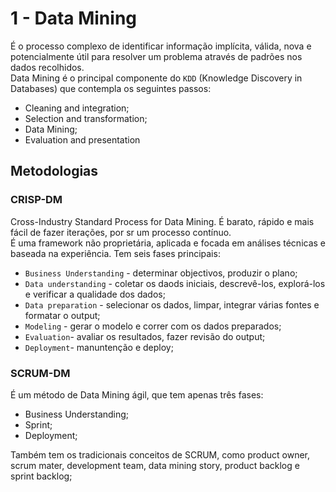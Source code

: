 # 1 - Data Mining

É o processo complexo de identificar informação implícita, válida, nova e potencialmente útil para resolver um problema através de padrões nos dados recolhidos. <br>
Data Mining é o principal componente do `KDD` (Knowledge Discovery in Databases) que contempla os seguintes passos:

- Cleaning and integration;
- Selection and transformation;
- Data Mining;
- Evaluation and presentation

## Metodologias

### CRISP-DM

Cross-Industry Standard Process for Data Mining. É barato, rápido e mais fácil de fazer iterações, por sr um processo contínuo. <br>
É uma framework não proprietária, aplicada e focada em análises técnicas e baseada na experiência. Tem seis fases principais:

- `Business Understanding` - determinar objectivos, produzir o plano;
- `Data understanding` - coletar os daods iniciais, descrevê-los, explorá-los e verificar a qualidade dos dados;
- `Data preparation` - selecionar os dados, limpar, integrar várias fontes e formatar o output;
- `Modeling` - gerar o modelo e correr com os dados preparados;
- `Evaluation`- avaliar os resultados, fazer revisão do output;
- `Deployment`- manuntenção e deploy;

### SCRUM-DM

É um método de Data Mining ágil, que tem apenas três fases:
- Business Understanding;
- Sprint;
- Deployment;

Também tem os tradicionais conceitos de SCRUM, como product owner, scrum mater, development team, data mining story, product backlog e sprint backlog;
